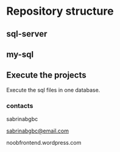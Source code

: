# Repository structure

## sql-server

## my-sql

## Execute the projects
Execute the sql files in one database.


### contacts
sabrinabgbc

sabrinabgbc@email.com

noobfrontend.wordpress.com
